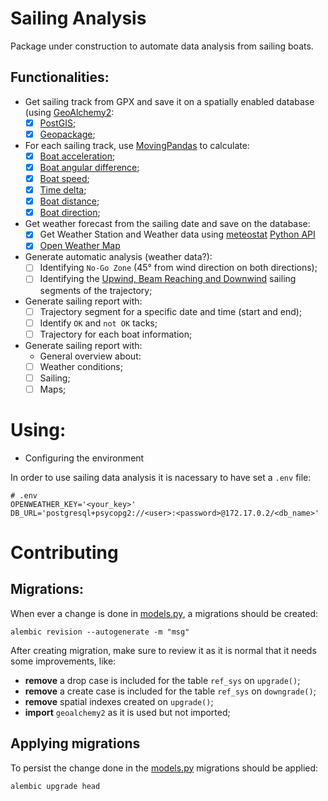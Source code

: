 # Sailing Analysis

Package under construction to automate data analysis from sailing boats.

## Functionalities:
- Get sailing track from GPX and save it on a spatially enabled database (using [GeoAlchemy2](https://geoalchemy-2.readthedocs.io/en/latest/):
  - [X] [PostGIS](https://postgis.net/);
  - [X] [Geopackage](https://www.geopackage.org/);
- For each sailing track, use [MovingPandas](https://movingpandas.github.io/movingpandas/) to calculate:
  - [X] [Boat acceleration](https://movingpandas.readthedocs.io/en/main/trajectory.html#movingpandas.Trajectory.add_acceleration);
  - [X] [Boat angular difference](https://movingpandas.readthedocs.io/en/main/trajectory.html#movingpandas.Trajectory.add_angular_difference);
  - [X] [Boat speed](https://movingpandas.readthedocs.io/en/main/trajectory.html#movingpandas.Trajectory.add_speed);
  - [X] [Time delta](https://movingpandas.readthedocs.io/en/main/trajectory.html#movingpandas.Trajectory.add_timedelta);
  - [X] [Boat distance](https://movingpandas.readthedocs.io/en/main/trajectory.html#movingpandas.Trajectory.distance);
  - [X] [Boat direction](https://movingpandas.readthedocs.io/en/main/trajectory.html#movingpandas.Trajectory.add_direction);
- Get weather forecast from the sailing date and save on the database:
  - [X] Get Weather Station and Weather data using [meteostat](https://meteostat.net/en/station/87178) [Python API](https://dev.meteostat.net/guide.html#our-services)
  - [X] [Open Weather Map](https://openweathermap.org/api/one-call-3#history)
- Generate automatic analysis (weather data?):
  - [ ] Identifying `No-Go Zone` (45° from wind direction on both directions); 
  - [ ] Identifying the [Upwind, Beam Reaching and Downwind](https://www.nmma.org/lib/img/gallery/img13319214254.jpg) sailing segments of the trajectory;
- Generate sailing report with:
  - [ ] Trajectory segment for a specific date and time (start and end);
  - [ ] Identify `OK` and `not OK` tacks;
  - [ ] Trajectory for each boat information;

- Generate sailing report with:
  - General overview about:
  - [ ] Weather conditions;
  - [ ] Sailing;
  - [ ] Maps;

# Using:

* Configuring the environment

In order to use sailing data analysis it is nacessary to have set a `.env` file:
```commandline
# .env
OPENWEATHER_KEY='<your_key>'
DB_URL='postgresql+psycopg2://<user>:<password>@172.17.0.2/<db_name>'
```

# Contributing

## Migrations:
When ever a change is done in [models.py](./models.py), a migrations should be created:

```commandline
alembic revision --autogenerate -m "msg"
```

After creating migration, make sure to review it as it is normal that it needs some improvements, like:
* **remove** a drop case is included for the table `ref_sys` on `upgrade()`;
* **remove** a create case is included for the table `ref_sys` on `downgrade()`;
* **remove** spatial indexes created on `upgrade()`;
* **import** `geoalchemy2` as it is used but not imported;

## Applying migrations
To persist the change done in the [models.py](./models.py) migrations should be applied:

```commandline
alembic upgrade head
```
